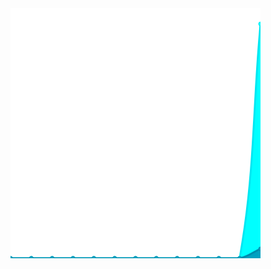 <img src="https://github.com/jakala/profile-views-counter/raw/master/graph/18893494/small/year.png" alt="blog counter">

